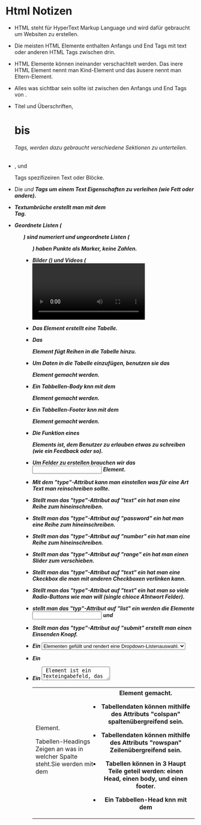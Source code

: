 <h1>Html Notizen</h1>

* HTML steht für HyperText Markup Language und wird dafür gebraucht um Websiten zu erstellen.

* Die meisten HTML Elemente enthalten Anfangs und End Tags mit text oder anderen HTML Tags zwischen drin.

* HTML Elemente können ineinander verschachtelt werden. Das inere HTML Element nennt man Kind-Element und das äusere nennt man Eltern-Element.

* Alles was sichtbar sein sollte ist zwischen den Anfangs und End Tags von <body>.

* Titel und Überschriften, <h1> bis <h6> Tags, werden dazu gebraucht verschiedene Sektionen zu unterteilen.

* <p>, <span> und <div> Tags spezifizeiren Text oder Blöcke.

* Die <em> und <strong> Tags um einem Text Eigenschaften zu verleihen (wie Fett oder andere).

* Textumbrüche erstellt man mit dem <br> Tag.

* Geordnete Listen (<ol>) sind numeriert und ungeordnete Listen (<ul>) haben Punkte als Marker, keine Zahlen.

* Bilder (<img>) und Videos (<video>) können mit einer existierenden Quelle verbunden werden.

* Das <table> Element erstellt eine Tabelle.

* Das <tr> Element fügt Reihen in die Tabelle hinzu.

* Um Daten in die Tabelle einzufügen, benutzen sie das <td> Element.

* Tabellen-Headings Zeigen an was in welcher Spalte steht.Sie werden mit dem <th> Element gemacht.

* Tabellendaten können mithilfe des Attributs "colspan" spaltenübergreifend sein.

* Tabellendaten können mithilfe des Attributs "rowspan" Zeilenübergreifend sein.

* Tabellen können in 3 Haupt Teile geteil werden: einen Head, einen body, und einen footer.

* Ein Tabbellen-Head knn mit dem <thead> Element gemacht werden.

* Ein Tabbellen-Body knn mit dem <tbody> Element gemacht werden.

* Ein Tabbellen-Footer knn mit dem <footer> Element gemacht werden.

* Die Funktion eines <form> Elements ist, dem Benutzer zu erlauben etwas zu schreiben (wie ein Feedback oder so).

* Um Felder zu erstellen brauchen wir das <input> Element.

* Mit dem "type"-Attribut kann man einstellen was für eine Art Text man reinschreiben sollte.

* Stellt man das "type"-Attribut auf "text" ein hat man eine Reihe zum hineinschreiben.

* Stellt man das "type"-Attribut auf "password" ein hat man eine Reihe zum hineinschreiben.

* Stellt man das "type"-Attribut auf "number" ein hat man eine Reihe zum hineinschreiben.

* Stellt man das "type"-Attribut auf "range" ein hat man einen Slider zum verschieben.

* Stellt man das "type"-Attribut auf "text" ein hat man eine Ckeckbox die man mit anderen Checkboxen verlinken kann.

* Stellt man das "type"-Attribut auf "text" ein hat man so viele Radio-Buttons wie man will (single chioce A1ntwort Felder).

* stellt man das "typ"-Attribut auf "list" ein werden die Elemente <input> und <datalist>, wenn sie das gleiche "id"-Attribut haben, miteinander verbunden.

* Stellt man das "type"-Attribut auf "submit" erstellt man einen Einsenden Knopf.

* Ein <select> Element wird mit <option> Elementen gefüllt und rendert eine Dropdown-Listenauswahl.

* Ein <datalist> Element wird mit <option> Elementen gefüllt und arbeitet mit einem <input>, um Auswahlmöglichkeiten zu durchsuchen.

* Ein <textarea> Element ist ein Texteingabefeld, das einen anpassbaren Bereich hat.

* Wenn ein <Formular> eingesendet werden Eingaben akzeptiert, und der "value" dieser Felder als "name=value-Pair" gesendet.

* Client-side validations happen in the browser before information is sent to a server.

* Füge zu einem "value"-Attribut ein "min" und "max" hinzu um eine mindest oder maximal Angabe in einem Nummernfeld festzulegen.

* Füge zu einem "value"-Attribut ein "minlength" und "maxlength" hinzu um eine mindest oder maximal Angabe in einem Textfeld festzulegen.

* Das Zuweisen einer Regex zu einem Muster passt die Eingabe an die bereitgestellte Regex an.

* Wenn die Gültigkeitserklärung eines <form>'s nicht stimmt,bekommt der Benutzter eine Nachricht wieso sein <form> nicht eingeschickt werden konnte.

* <header>, <nav> , <main> und <footer> bilden die Grundstruktur der Webseite.

* <section> definiert Elemente in einem Dokument, wie Kapitel, Überschriften oder andere Bereiche des Dokuments mit demselben Thema.

* <article> enthält Inhalte, die für sich genommen sinnvoll sind, wie Artikel, Blogs, Kommentare usw.

* <aside> enthält Informationen, die sich auf den Hauptinhalt beziehen, aber nicht erforderlich sind, um die dominierenden Informationen zu verstehen.

* <figure> enthält alle Arten von Medien.

* <figcaption> wird verwendet, um die Medien in <figure> zu beschreiben.

* Die Elemente <video>, <embed> und <audio> werden für Mediendateien verwendet.